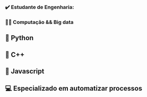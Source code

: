 



### ✔️ Estudante de Engenharia: 
### 👨‍💻 Computação && Big data

##  📂 Python
##  📂 C++
##  📂 Javascript

##  💻 Especializado em automatizar processos

